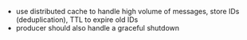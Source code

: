 - use distributed cache to handle high volume of messages, store IDs (deduplication), TTL to expire old IDs
- producer should also handle a graceful shutdown
